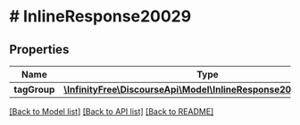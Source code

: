 # # InlineResponse20029

## Properties

Name | Type | Description | Notes
------------ | ------------- | ------------- | -------------
**tagGroup** | [**\InfinityFree\DiscourseApi\Model\InlineResponse20029TagGroup**](InlineResponse20029TagGroup.md) |  |

[[Back to Model list]](../../README.md#models) [[Back to API list]](../../README.md#endpoints) [[Back to README]](../../README.md)
